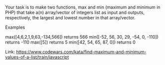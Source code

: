 Your task is to make two functions, max and min (maximum and minimum in PHP) that take a(n) array/vector of integers list as input and outputs, respectively, the largest and lowest number in that array/vector.

Examples

max([4,6,2,1,9,63,-134,566]) returns 566
min([-52, 56, 30, 29, -54, 0, -110]) returns -110
max([5]) returns 5
min([42, 54, 65, 87, 0]) returns 0


Link: https://www.codewars.com/kata/find-maximum-and-minimum-values-of-a-list/train/javascript

